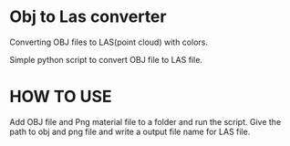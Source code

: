 # Obj to Las converter
Converting OBJ files to LAS(point cloud) with colors.

Simple python script to convert OBJ file to LAS file.

# HOW TO USE

Add OBJ file and Png material file to a folder and run the script. Give the path to obj and png file and write a output file name for LAS file.


